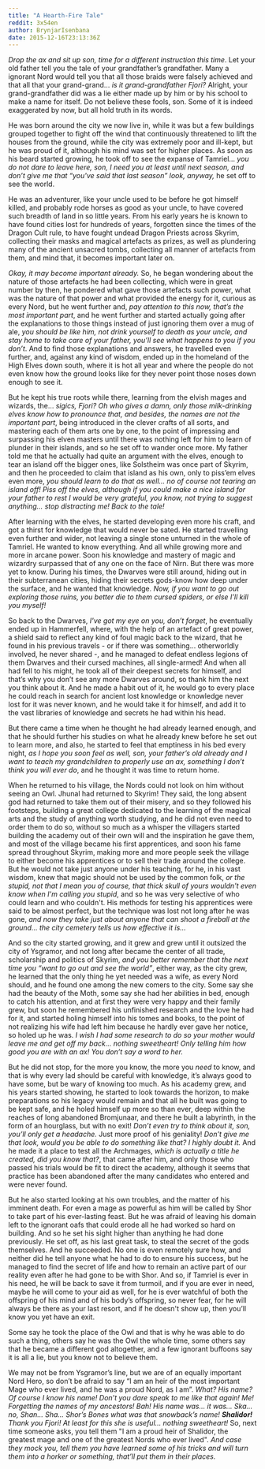 ```yaml
---
title: "A Hearth-Fire Tale"
reddit: 3x54en
author: BrynjarIsenbana
date: 2015-12-16T23:13:36Z
---
```


*Drop the ax and sit up son, time for a different instruction this time*. Let your old father tell you the tale of your grandfather’s grandfather. Many a ignorant Nord would tell you that all those braids were falsely achieved and that all that your grand-grand… *is it grand-grandfather Fjori?* Alright, your grand-grandfather did was a lie either made up by him or by his school to make a name for itself. Do not believe these fools, son. Some of it is indeed exaggerated by now, but all hold truth in its words.

He was born around the city we now live in, while it was but a few buildings grouped together to fight off the wind that continuously threatened to lift the houses from the ground, while the city was extremely poor and ill-kept, but he was proud of it, although his mind was set for higher places. As soon as his beard started growing, he took off to see the expanse of Tamriel… *you do not dare to leave here, son, I need you at least until next season, and don’t give me that “you've said that last season” look, anyway,* he set off to see the world.

He was an adventurer, like your uncle used to be before he got himself killed, and probably rode horses as good as your uncle, to have covered such breadth of land in so little years. From his early years he is known to have found cities lost for hundreds of years, forgotten since the times of the Dragon Cult rule, to have fought undead Dragon Priests across Skyrim, collecting their masks and magical artefacts as prizes, as well as plundering many of the ancient unsacred tombs, collecting all manner of artefacts from them, and mind that, it becomes important later on.

*Okay, it may become important already.* So, he began wondering about the nature of those artefacts he had been collecting, which were in great number by then, he pondered what gave those artefacts such power, what was the nature of that power and what provided the energy for it, curious as every Nord, but he went further and, *pay attention to this now, that’s the most important part*, and he went further and started actually going after the explanations to those things instead of just ignoring them over a mug of ale, *you should be like him, not drink yourself to death as your uncle, and stay home to take care of your father, you’ll see what happens to you if you don’t*. And to find those explanations and answers, he travelled even further, and, against any kind of wisdom, ended up in the homeland of the High Elves down south, where it is hot all year and where the people do not even know how the ground looks like for they never point those noses down enough to see it.

But he kept his true roots while there, learning from the elvish mages and wizards, the… *sigics, Fjori? Oh who gives a damn, only those milk-drinking elves know how to pronounce that, and besides, the names are not the important part*, being introduced in the clever crafts of all sorts, and mastering each of them arts one by one, to the point of impressing and surpassing his elven masters until there was nothing left for him to learn of plunder in their islands, and so he set off to wander once more. My father told me that he actually had quite an argument with the elves, enough to tear an island off the bigger ones, like Solstheim was once part of Skyrim, and then he proceeded to claim that island as his own, only to piss’em elves even more, *you should learn to do that as well… no of course not tearing an island off! Piss off the elves, although if you could make a nice island for your father to rest I would be very grateful, you know, not trying to suggest anything… stop distracting me! Back to the tale!*

After learning with the elves, he started developing even more his craft, and got a thirst for knowledge that would never be sated. He started travelling even further and wider, not leaving a single stone unturned in the whole of Tamriel. He wanted to know everything. And all while growing more and more in arcane power. Soon his knowledge and mastery of magic and wizardry surpassed that of any one on the face of Nirn. But there was more yet to know. During his times, the Dwarves were still around, hiding out in their subterranean cities, hiding their secrets gods-know how deep under the surface, and he wanted that knowledge. *Now, if you want to go out exploring those ruins, you better die to them cursed spiders, or else I’ll kill you myself!*

So back to the Dwarves, *I've got my eye on you, don’t forget*, he eventually ended up in Hammerfell, where, with the help of an artefact of great power, a shield said to reflect any kind of foul magic back to the wizard, that he found in his previous travels - or if there was something… otherworldly involved, he never shared -, and he managed to defeat endless legions of them Dwarves and their cursed machines, all single-armed! And when all had fell to his might, he took all of their deepest secrets for himself, and that’s why you don’t see any more Dwarves around, so thank him the next you think about it. And he made a habit out of it, he would go to every place he could reach in search for ancient lost knowledge or knowledge never lost for it was never known, and he would take it for himself, and add it to the vast libraries of knowledge and secrets he had within his head.

But there came a time when he thought he had already learned enough, and that he should further his studies on what he already knew before he set out to learn more, and also, he started to feel that emptiness in his bed every night, *as I hope you soon feel as well, son, your father’s old already and I want to teach my grandchildren to properly use an ax, something I don’t think you will ever do*, and he thought it was time to return home.

When he returned to his village, the Nords could not look on him without seeing an Owl. Jhunal had returned to Skyrim! They said, the long absent god had returned to take them out of their misery, and so they followed his footsteps, building a great college dedicated to the learning of the magical arts and the study of anything worth studying, and he did not even need to order them to do so, without so much as a whisper the villagers started building the academy out of their own will and the inspiration he gave them, and most of the village became his first apprentices, and soon his fame spread throughout Skyrim, making more and more people seek the village to either become his apprentices or to sell their trade around the college. But he would not take just anyone under his teaching, for he, in his vast wisdom, knew that magic should not be used by the common folk, *or the stupid, not that I mean you of course, that thick skull of yours wouldn't even know when I'm calling you stupid*, and so he was very selective of who could learn and who couldn't. His methods for testing his apprentices were said to be almost perfect, but the technique was lost not long after he was gone, *and now they take just about anyone that can shoot a fireball at the ground… the city cemetery tells us how effective it is…*

And so the city started growing, and it grew and grew until it outsized the city of Ysgramor, and not long after became the center of all trade, scholarship and politics of Skyrim, *and you better remember that the next time you “want to go out and see the world”*, either way, as the city grew, he learned that the only thing he yet needed was a wife, as every Nord should, and he found one among the new comers to the city. Some say she had the beauty of the Moth, some say she had her abilities in bed, enough to catch his attention, and at first they were very happy and their family grew, but soon he remembered his unfinished research and the love he had for it, and started holing himself into his tomes and books, to the point of not realizing his wife had left him because he hardly ever gave her notice, so holed up he was. *I wish I had some research to do so your mother would leave me and get off my back… nothing sweetheart! Only telling him how good you are with an ax! You don’t say a word to her.*

But he did not stop, for the more you know, the more you *need* to know, and that is why every lad should be careful with knowledge, it’s always good to have some, but be wary of knowing too much. As his academy grew, and his years started showing, he started to look towards the horizon, to make preparations so his legacy would remain and that all he built was going to be kept safe, and he holed himself up more so than ever, deep within the reaches of long abandoned Bromjunaar, and there he built a labyrinth, in the form of an hourglass, but with no exit! *Don’t even try to think about it, son, you’ll only get a headache.* Just more proof of his geniality! *Don’t give me that look, would you be able to do something like that? I highly doubt it.* And he made it a place to test all the Archmages, *which is actually a title he created, did you know that?*, that came after him, and only those who passed his trials would be fit to direct the academy, although it seems that practice has been abandoned after the many candidates who entered and were never found.

But he also started looking at his own troubles, and the matter of his imminent death. For even a mage as powerful as him will be called by Shor to take part of his ever-lasting feast. But he was afraid of leaving his domain left to the ignorant oafs that could erode all he had worked so hard on building. And so he set his sight higher than anything he had done previously. He set off, as his last great task, to steal the secret of the gods themselves. And he succeeded. No one is even remotely sure how, and neither did he tell anyone what he had to do to ensure his success, but he managed to find the secret of life and how to remain an active part of our reality even after he had gone to be with Shor. And so, if Tamriel is ever in his need, he will be back to save it from turmoil, and if you are ever in need, maybe he will come to your aid as well, for he is ever watchful of both the offspring of his mind and of his body’s offspring, so never fear, for he will always be there as your last resort, and if he doesn't show up, then you’ll know you yet have an exit.

Some say he took the place of the Owl and that is why he was able to do such a thing, others say he was the Owl the whole time, some others say that he became a different god altogether, and a few ignorant buffoons say it is all a lie, but you know not to believe them.

We may not be from Ysgramor’s line, but we are of an equally important Nord Hero, so don’t be afraid to say “I am an heir of the most important Mage who ever lived, and he was a proud Nord, as I am”.  *What? His name? Of course I know his name! Don’t you dare speak to me like that again! Me! Forgetting the names of my ancestors! Bah! His name was… it was… Ska… no, Shan… Sha… Shor’s Bones what was that snowback’s name!* ***Shalidor!*** *Thank you Fjori! At least for this she is useful… nothing sweetheart!* So, next time someone asks, you tell them "I am a proud heir of Shalidor, the greatest mage and one of the greatest Nords who ever lived". *And case they mock you, tell them you have learned some of his tricks and will turn them into a horker or something, that’ll put them in their places.*

